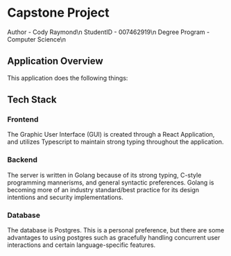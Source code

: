 # Capstone Project

Author - Cody Raymond\n
StudentID - 007462919\n
Degree Program - Computer Science\n

## Application Overview

This application does the following things:

## Tech Stack

### Frontend

The Graphic User Interface (GUI) is created through a React Application, and utilizes Typescript to maintain strong typing throughout the application.

### Backend

The server is written in Golang because of its strong typing, C-style programming mannerisms, and general syntactic preferences. Golang is becoming more of an industry standard/best practice for its design intentions and security implementations.

### Database

The database is Postgres. This is a personal preference, but there are some advantages to using postgres such as gracefully handling concurrent user interactions and certain language-specific features.
